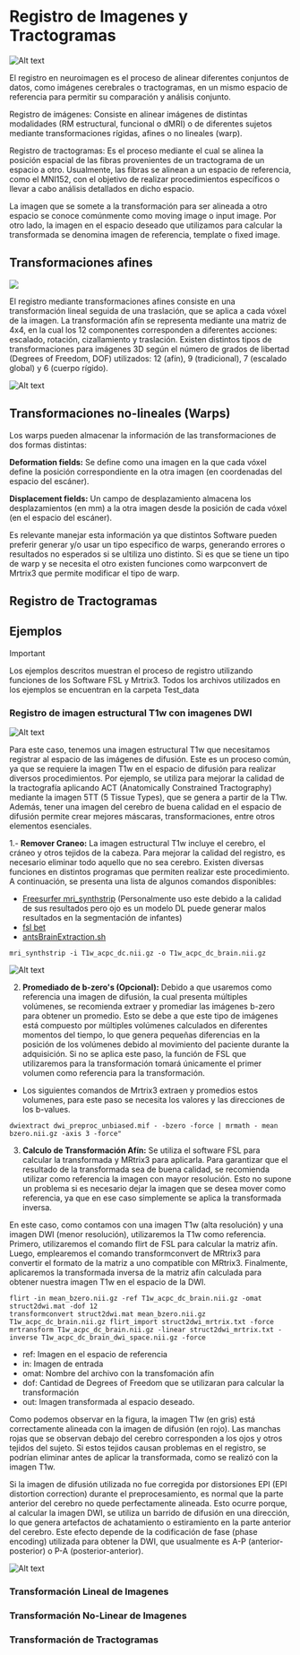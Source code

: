 # Registro de Imagenes y Tractogramas

![Alt text](https://3dqlab.stanford.edu/wp-content/uploads/2023/04/registered-final.png)

El registro en neuroimagen es el proceso de alinear diferentes conjuntos de datos, como imágenes cerebrales o tractogramas, en un mismo espacio de referencia para permitir su comparación y análisis conjunto.

Registro de imágenes: Consiste en alinear imágenes de distintas modalidades (RM estructural, funcional o dMRI) o de diferentes sujetos mediante transformaciones rígidas, afines o no lineales (warp).

Registro de tractogramas: Es el proceso mediante el cual se alinea la posición espacial de las fibras provenientes de un tractograma de un espacio a otro. Usualmente, las fibras se alinean a un espacio de referencia, como el MNI152, con el objetivo de realizar procedimientos específicos o llevar a cabo análisis detallados en dicho espacio.

La imagen que se somete a la transformación para ser alineada a otro espacio se conoce comúnmente como moving image o input image. Por otro lado, la imagen en el espacio deseado que utilizamos para calcular la transformada se denomina imagen de referencia, template o fixed image.

## Transformaciones afines 

![](https://github.com/SebNav/Lab_viz_UDEC/blob/main/Algoritmos_y_Archivos/Registro(Transformaciones)/Affine_transform.gif)

El registro mediante transformaciones afines consiste en una transformación lineal seguida de una traslación, que se aplica a cada vóxel de la imagen.
La transformación afín se representa mediante una matriz de 4x4, en la cual los 12 componentes corresponden a diferentes acciones: escalado, rotación, cizallamiento y traslación.
Existen distintos tipos de transformaciones para imágenes 3D según el número de grados de libertad (Degrees of Freedom, DOF) utilizados: 12 (afín), 9 (tradicional), 7 (escalado global) y 6 (cuerpo rígido).

![Alt text](https://community.mrtrix.org/uploads/default/original/2X/a/a589b481ff0e5c763d9740824f1787487c04276e.png)


## Transformaciones no-lineales (Warps)


Los warps pueden almacenar la información de las transformaciones de dos formas distintas:

**Deformation fields:** Se define como una imagen en la que cada vóxel define la posición correspondiente en la otra imagen (en coordenadas del espacio del escáner).

**Displacement fields:** Un campo de desplazamiento almacena los desplazamientos (en mm) a la otra imagen desde la posición de cada vóxel (en el espacio del escáner). 

Es relevante manejar esta información ya que distintos Software pueden preferir generar y/o usar un tipo especifico de warps, generando errores o resultados no esperados si se ultiliza uno distinto. Si es que se tiene un tipo de warp y se necesita el otro existen funciones como warpconvert de Mrtrix3 que permite modificar el tipo de warp.

## Registro de Tractogramas

## Ejemplos

> [!IMPORTANT]
> Los ejemplos descritos muestran el proceso de registro utilizando funciones de los Software FSL y Mrtrix3. Todos los archivos utilizados en los ejemplos se encuentran en la carpeta Test_data

### Registro de imagen estructural T1w con imagenes DWI

![Alt text](https://github.com/SebNav/Lab_viz_UDEC/blob/main/Algoritmos_y_Archivos/Registro(Transformaciones)/T1w_dwi_overlay2.png)

Para este caso, tenemos una imagen estructural T1w que necesitamos registrar al espacio de las imágenes de difusión. Este es un proceso común, ya que se requiere la imagen T1w en el espacio de difusión para realizar diversos procedimientos. Por ejemplo, se utiliza para mejorar la calidad de la tractografía aplicando ACT (Anatomically Constrained Tractography) mediante la imagen 5TT (5 Tissue Types), que se genera a partir de la T1w. Además, tener una imagen del cerebro de buena calidad en el espacio de difusión permite crear mejores máscaras, transformaciones, entre otros elementos esenciales.

1.- **Remover Craneo:** La imagen estructural T1w incluye el cerebro, el cráneo y otros tejidos de la cabeza. Para mejorar la calidad del registro, es necesario eliminar todo aquello que no sea cerebro. Existen diversas funciones en distintos programas que permiten realizar este procedimiento. A continuación, se presenta una lista de algunos comandos disponibles:

- [Freesurfer mri_synthstrip](https://surfer.nmr.mgh.harvard.edu/docs/synthstrip/) (Personalmente uso este debido a la calidad de sus resultados pero ojo es un modelo DL puede generar malos resultados en la segmentación de infantes)
- [fsl bet](https://web.mit.edu/fsl_v5.0.10/fsl/doc/wiki/BET(2f)UserGuide.html)
- [antsBrainExtraction.sh](https://github.com/ANTsX/ANTs/blob/master/Scripts/antsBrainExtraction.sh)

```console
mri_synthstrip -i T1w_acpc_dc.nii.gz -o T1w_acpc_dc_brain.nii.gz
```

![Alt text](https://github.com/SebNav/Lab_viz_UDEC/blob/main/Algoritmos_y_Archivos/Registro(Transformaciones)/Brain_striping.png)


2. **Promediado de b-zero's (Opcional):** Debido a que usaremos como referencia una imagen de difusión, la cual presenta múltiples volúmenes, se recomienda extraer y promediar las imágenes b-zero para obtener un promedio. Esto se debe a que este tipo de imágenes está compuesto por múltiples volúmenes calculados en diferentes momentos del tiempo, lo que genera pequeñas diferencias en la posición de los volúmenes debido al movimiento del paciente durante la adquisición. Si no se aplica este paso, la función de FSL que utilizaremos para la transformación tomará únicamente el primer volumen como referencia para la transformación.

- Los siguientes comandos de Mrtrix3 extraen y promedios estos volumenes, para este paso se necesita los valores y las direcciones de los b-values.

```console
dwiextract dwi_preproc_unbiased.mif - -bzero -force | mrmath - mean bzero.nii.gz -axis 3 -force"
```


3. **Calculo de Transformación Afín:** Se utiliza el software FSL para calcular la transformada y MRtrix3 para aplicarla. Para garantizar que el resultado de la transformada sea de buena calidad, se recomienda utilizar como referencia la imagen con mayor resolución. Esto no supone un problema si es necesario dejar la imagen que se desea mover como referencia, ya que en ese caso simplemente se aplica la transformada inversa.

En este caso, como contamos con una imagen T1w (alta resolución) y una imagen DWI (menor resolución), utilizaremos la T1w como referencia. Primero, utilizaremos el comando flirt de FSL para calcular la matriz afín. Luego, emplearemos el comando transformconvert de MRtrix3 para convertir el formato de la matriz a uno compatible con MRtrix3. Finalmente, aplicaremos la transformada inversa de la matriz afín calculada para obtener nuestra imagen T1w en el espacio de la DWI.


```console
flirt -in mean_bzero.nii.gz -ref T1w_acpc_dc_brain.nii.gz -omat struct2dwi.mat -dof 12 
transformconvert struct2dwi.mat mean_bzero.nii.gz T1w_acpc_dc_brain.nii.gz flirt_import struct2dwi_mrtrix.txt -force
mrtransform T1w_acpc_dc_brain.nii.gz -linear struct2dwi_mrtrix.txt -inverse T1w_acpc_dc_brain_dwi_space.nii.gz -force
```

- ref: Imagen en el espacio de referencia
- in: Imagen de entrada
- omat: Nombre del archivo con la transfomación afín
- dof: Cantidad de Degrees of Freedom que se utilizaran para calcular la transformación
- out: Imagen transformada al espacio deseado.

Como podemos observar en la figura, la imagen T1w (en gris) está correctamente alineada con la imagen de difusión (en rojo). Las manchas rojas que se observan debajo del cerebro corresponden a los ojos y otros tejidos del sujeto. Si estos tejidos causan problemas en el registro, se podrían eliminar antes de aplicar la transformada, como se realizó con la imagen T1w.

Si la imagen de difusión utilizada no fue corregida por distorsiones EPI (EPI distortion correction) durante el preprocesamiento, es normal que la parte anterior del cerebro no quede perfectamente alineada. Esto ocurre porque, al calcular la imagen DWI, se utiliza un barrido de difusión en una dirección, lo que genera artefactos de achatamiento o estiramiento en la parte anterior del cerebro. Este efecto depende de la codificación de fase (phase encoding) utilizada para obtener la DWI, que usualmente es A-P (anterior-posterior) o P-A (posterior-anterior).

![Alt text](https://github.com/SebNav/Lab_viz_UDEC/blob/main/Algoritmos_y_Archivos/Registro(Transformaciones)/T1w_DWI_space.png)

### Transformación Lineal de Imagenes


### Transformación No-Linear de Imagenes


### Transformación de Tractogramas
